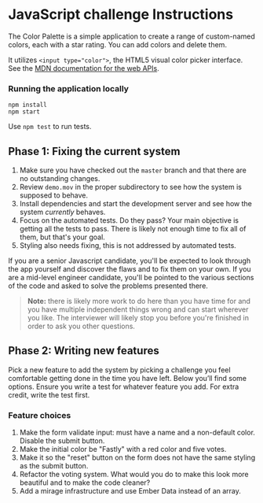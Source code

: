 # JavaScript challenge Instructions

The Color Palette is a simple application to create a range of custom-named colors, each with a star rating. You can add colors and delete them.

It utilizes `<input type="color">`, the HTML5 visual color picker interface. See the [MDN documentation for the web APIs](https://developer.mozilla.org/en-US/docs/Web/HTML/Element/input/color).

### Running the application locally

```
npm install
npm start
```

Use `npm test` to run tests.

## Phase 1: Fixing the current system

1. Make sure you have checked out the `master` branch and that there are no outstanding changes.
1. Review `demo.mov` in the proper subdirectory to see how the system is supposed to behave.
1. Install dependencies and start the development server and see how the system _currently_ behaves.
1. Focus on the automated tests. Do they pass? Your main objective is getting all the tests to pass. There is likely not enough time to fix all of them, but that's your goal.
1. Styling also needs fixing, this is not addressed by automated tests.

If you are a senior Javascript candidate, you'll be expected to look through the app yourself and discover the flaws and to fix them on your own. If you are a mid-level engineer candidate, you'll be pointed to the various sections of the code and asked to solve the problems presented there.

> **Note:** there is likely more work to do here than you have time for and you have multiple independent things wrong and can start wherever you like. The interviewer will likely stop you before you're finished in order to ask you other questions.

## Phase 2: Writing new features

Pick a new feature to add the system by picking a challenge you feel comfortable getting done in the time you have left. Below you’ll find some options. Ensure you write a test for whatever feature you add. For extra credit, write the test first.

### Feature choices

1. Make the form validate input: must have a name and a non-default color. Disable the submit button.
1. Make the initial color be "Fastly" with a red color and five votes.
1. Make it so the "reset" button on the form does not have the same styling as the submit button.
1. Refactor the voting system. What would you do to make this look more beautiful and to make the code cleaner?
1. Add a mirage infrastructure and use Ember Data instead of an array.
